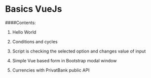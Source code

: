 # Basics VueJs

####Contents:

1. Hello World

2. Conditions and cycles

3. Script is checking the selected option and changes value of input

4. Simple Vue based form in Bootstrap modal window

5. Currencies with PrivatBank public API
